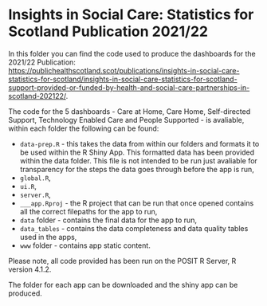 # Insights in Social Care: Statistics for Scotland Publication 2021/22

In this folder you can find the code used to produce the dashboards for the 2021/22 Publication: https://publichealthscotland.scot/publications/insights-in-social-care-statistics-for-scotland/insights-in-social-care-statistics-for-scotland-support-provided-or-funded-by-health-and-social-care-partnerships-in-scotland-202122/.

The code for the 5 dashboards - Care at Home, Care Home, Self-directed Support, Technology Enabled Care and People Supported - is avaliable, within each folder the following can be found:
- `data-prep.R` - this takes the data from within our folders and formats it to be used within the R Shiny App. This formatted data has been provided within the data folder. This file is not intended to be run just avaliable for transparency for the steps the data goes through before the app is run,
- `global.R`,
- `ui.R`,
- `server.R`,
- `___app.Rproj` - the R project that can be run that once opened contains all the correct filepaths for the app to run,
- `data` folder - contains the final data for the app to run,
- `data_tables` - contains the data completeness and data quality tables used in the apps,
- `www` folder - contains app static content.


Please note, all code provided has been run on the POSIT R Server, R version 4.1.2. 


The folder for each app can be downloaded and the shiny app can be produced.

